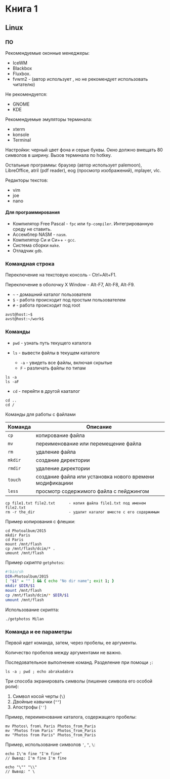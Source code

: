 # Книга 1

## Linux

### ПО

Рекомендуемые оконные менеджеры:

* IceWM
* Blackbox
* Fluxbox.
* fvwm2 - (автор использует , но не рекомендует использовать читателю)

Не рекомендуется:

* GNOME
* KDE

Рекомендуемые эмуляторы терминала:

* xterm
* konsole
* Terminal

Настройки: черный цвет фона и серые буквы. Окно должно вмещать 80 символов в ширину.
Вызов терминала по hotkey.

Остальные программы: браузер (автор использует palemoon), LibreOffice, atril (pdf reader),
eog (просмотр изображений), mplayer, vlc.

Редакторы текстов:

* vim
* joe
* nano

#### Для программирования

* Компилятор Free Pascal - `fpc` или `fp-compiler`. Интегрированную среду не ставить.
* Ассемблер NASM - `nasm`.
* Компилятор Си и Си++ - `gcc`.
* Система сборки `make`.
* Отладчик `gdb`.

### Командная строка

Переключение на текстовую консоль - Ctrl+Alt+F1.

Переключение в оболочку X Window - Alt-F7, Alt-F8, Alt-F9.


* `~` - домашний каталог пользователя
* `$` - работа происходит под простым пользователем
* `#` - работа происходит под root

```text
avst@host:~$
avst@host:~/work$
```

### Команды

* `pwd` - узнать путь текущего каталога

* `ls` - вывести файлы в текущем каталоге
  * `-a` - увидеть все файлы, включая скрытые
  * `F` - различать файлы по типам

```text
ls -a
ls -aF
```

* `cd` - перейти в другой кааталог

```text
cd ..
cd /
```

Команды для работы с файлами

|Команда  | Описание                                                    |
|---------|-------------------------------------------------------------|
| `cp`    | копирование файла                                           |
| `mv`    | переименование или перемещение файла                        |
| `rm`    | удаление файла                                              |
| `mkdir` | создание директории                                         |
| `rmdir` | удаление директории                                         |
| `touch` | создание файла или установка нового времени модификациии    |
| `less`  | просмотр содержимого файла с пейджингом                     |

```text
cp file1.txt file2.txt      - копия файла file1.txt под именем file2.txt
rm -r the_dir               - удалит каталог вместе с его содержимым
```

Пример копирования с флешки:

```text
cd Photoalbum/2015
mkdir Paris
cd Paris
mount /mnt/flash
cp /mnt/flash/dcim/* .
umount /mnt/flash
```

Пример *скрипта* `getphotos`:

```bash
#!bin/sh
DIR=Photoalbum/2015
[ "$1" = "" ] && { echo "No dir name"; exit 1; }
mkdir $DIR/$1
mount /mnt/flash
cp /mnt/flash/dcim/* $DIR/$1
umount /mnt/flash
```

Использование скрипта:

```text
./getphotos Milan
```

### Команда и ее параметры

Первой идет команда, затем, через пробелы, ее аргументы.

Количество пробелов между аргументами не важно.

Последовательное выполнение команд. Разделение при помощи `;`:

```text
ls -a ; pwd ; echo abrakadabra
```

Три способа экранировать символы (лишение символа его особой роли):

1. Символ косой черты (`\`)
2. Двойные кавычки (`""`)
3. Апострофы (`''`)

Пример, переименование каталога, содержащего пробелы:

```text
mv Photos\ from\ Paris Photos_from_Paris
mv 'Photos from Paris' Photos_from_Paris
mv "Photos from Paris" Photos_from_Paris
```

Пример, использование символов `'`, `"`, `\`:

```text
echo I\'m fine "I'm fine"
// Вывод: I'm fine I'm fine

echo "\"" "\\"
// Вывод: " \
```
